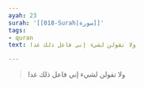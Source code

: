 ```yaml
---
ayah: 23
surah: '[[018-Surah|سورة]]'
tags:
- quran
text: ولا تقولن لشيء إني فاعل ذلك غدا

---
```

> ولا تقولن لشيء إني فاعل ذلك غدا
